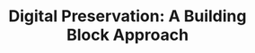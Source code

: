 ---
abstract: null
creators:
- Jonathan Isip
date: null
document_url: null
grand_parent: iPRES
institutions: []
keywords: []
landing_page_url: https://osf.io/7kewd/
language: eng
layout: publication
license: CC-BY 4.0 International
notes_url: null
parent: iPRES 2022
publication_type: lightning talk
size: null
slides_url: https://osf.io/download/a7n6v/
source_name: iPRES:osf:7kewd
stream_url: https://youtu.be/eW6PsVnyI2k?t=545
title: 'Digital Preservation: A Building Block Approach'
year: 2022
---